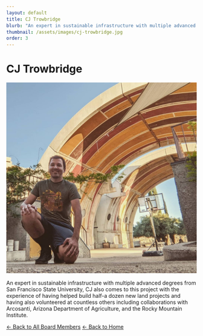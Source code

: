 ```yaml
---
layout: default
title: CJ Trowbridge
blurb: "An expert in sustainable infrastructure with multiple advanced degrees from San Francisco State University, CJ also comes to this project with the experience of having helped build half-a dozen new land projects and having also volunteered at countless others including collaborations with Arcosanti, Arizona Department of Agriculture, and the Rocky Mountain Institute."
thumbnail: /assets/images/cj-trowbridge.jpg
order: 3
---
```


# CJ Trowbridge

<img src="/assets/images/cj-trowbridge.jpg" alt="CJ Trowbridge" class="photo">

An expert in sustainable infrastructure with multiple advanced degrees from San Francisco State University, CJ also comes to this project with the experience of having helped build half-a dozen new land projects and having also volunteered at countless others including collaborations with Arcosanti, Arizona Department of Agriculture, and the Rocky Mountain Institute.

[← Back to All Board Members](/board/)
[← Back to Home](/)

